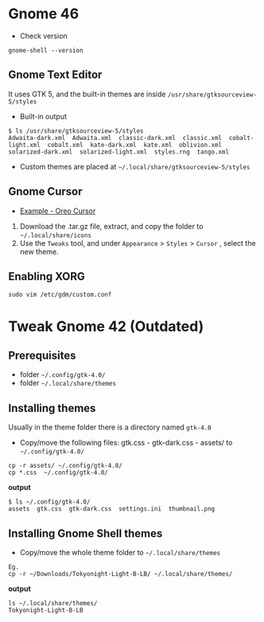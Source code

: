 # Gnome 46

- Check version
```
gnome-shell --version
```

## Gnome Text Editor
It uses GTK 5, and the built-in themes are inside `/usr/share/gtksourceview-5/styles`

- Built-in output
```
$ ls /usr/share/gtksourceview-5/styles
Adwaita-dark.xml  Adwaita.xml  classic-dark.xml  classic.xml  cobalt-light.xml  cobalt.xml  kate-dark.xml  kate.xml  oblivion.xml  solarized-dark.xml  solarized-light.xml  styles.rng  tango.xml
```

- Custom themes are placed at `~/.local/share/gtksourceview-5/styles`

## Gnome Cursor

- [Example - Oreo Cursor](https://www.gnome-look.org/p/1360254)

1. Download the .tar.gz file, extract, and copy the folder to `~/.local/share/icons`
1. Use the `Tweaks` tool, and under `Appearance` > `Styles` > `Cursor` , select the new theme.

## Enabling XORG

```
sudo vim /etc/gdm/custom.conf
```


# Tweak Gnome 42 (Outdated)
## Prerequisites

- folder `~/.config/gtk-4.0/`
- folder `~/.local/share/themes`

## Installing themes
Usually in the theme folder there is a directory named `gtk-4.0`

- Copy/move the following files: gtk.css - gtk-dark.css - assets/ to `~/.config/gtk-4.0/`
```
cp -r assets/ ~/.config/gtk-4.0/
cp *.css  ~/.config/gtk-4.0/
```

**output**
```
$ ls ~/.config/gtk-4.0/
assets  gtk.css  gtk-dark.css  settings.ini  thumbnail.png
```

## Installing Gnome Shell themes
- Copy/move the whole theme folder to `~/.local/share/themes`
```
Eg.
cp -r ~/Downloads/Tokyonight-Light-B-LB/ ~/.local/share/themes/
``` 
**output**
```
ls ~/.local/share/themes/
Tokyonight-Light-B-LB
```
